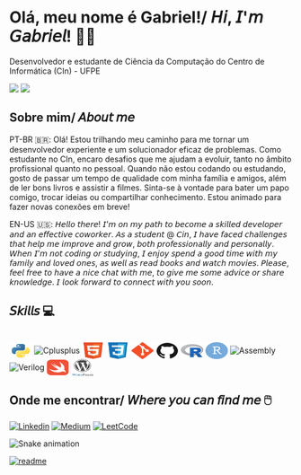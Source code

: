 

<h1 align='left'>
  Olá, meu nome é Gabriel!/ 𝘏𝘪, 𝘐'𝘮 𝘎𝘢𝘣𝘳𝘪𝘦𝘭! 👨‍💻
</h1>

<p align='left'>
  Desenvolvedor e estudante de Ciência da Computação do Centro de Informática (CIn) - UFPE
</p>

<p align='left'>
  <a href="Top"><img src="https://github-readme-stats.vercel.app/api/top-langs/?username=gabrielrochass&theme=dark&layout=compact" width="300"></a>
  <a href="#"><img src="https://github-readme-stats.vercel.app/api?username=gabrielrochass&show_icons=true&count_private=true&theme=dark" width="400"></a>
</p>


####

<h2>Sobre mim/ 𝘈𝘣𝘰𝘶𝘵 𝘮𝘦</h2>
<p>
  PT-BR 🇧🇷: Olá! Estou trilhando meu caminho para me tornar um desenvolvedor experiente e um solucionador eficaz de problemas. Como estudante no CIn, encaro desafios que me ajudam a evoluir, tanto no âmbito profissional quanto no pessoal. Quando não estou codando ou estudando, gosto de passar um tempo de qualidade com minha família e amigos, além de ler bons livros e assistir a filmes. Sinta-se à vontade para bater um papo comigo, trocar ideias ou compartilhar conhecimento. Estou animado para fazer novas conexões em breve!
</p>
<p> EN-US 🇺🇸: 𝘏𝘦𝘭𝘭𝘰 𝘵𝘩𝘦𝘳𝘦! 𝘐’𝘮 𝘰𝘯 𝘮𝘺 𝘱𝘢𝘵𝘩 𝘵𝘰 𝘣𝘦𝘤𝘰𝘮𝘦 𝘢 𝘴𝘬𝘪𝘭𝘭𝘦𝘥 𝘥𝘦𝘷𝘦𝘭𝘰𝘱𝘦𝘳 𝘢𝘯𝘥 𝘢𝘯 𝘦𝘧𝘧𝘦𝘤𝘵𝘪𝘷𝘦 𝘤𝘰𝘸𝘰𝘳𝘬𝘦𝘳. 𝘈𝘴 𝘢 𝘴𝘵𝘶𝘥𝘦𝘯𝘵 @ 𝘊𝘪𝘯, 𝘐 𝘩𝘢𝘷𝘦 𝘧𝘢𝘤𝘦𝘥 𝘤𝘩𝘢𝘭𝘭𝘦𝘯𝘨𝘦𝘴 𝘵𝘩𝘢𝘵 𝘩𝘦𝘭𝘱 𝘮𝘦 𝘪𝘮𝘱𝘳𝘰𝘷𝘦 𝘢𝘯𝘥 𝘨𝘳𝘰𝘸, 𝘣𝘰𝘵𝘩 𝘱𝘳𝘰𝘧𝘦𝘴𝘴𝘪𝘰𝘯𝘢𝘭𝘭𝘺 𝘢𝘯𝘥 𝘱𝘦𝘳𝘴𝘰𝘯𝘢𝘭𝘭𝘺. 𝘞𝘩𝘦𝘯 𝘐’𝘮 𝘯𝘰𝘵 𝘤𝘰𝘥𝘪𝘯𝘨 𝘰𝘳 𝘴𝘵𝘶𝘥𝘺𝘪𝘯𝘨, 𝘐 𝘦𝘯𝘫𝘰𝘺 𝘴𝘱𝘦𝘯𝘥 𝘢 𝘨𝘰𝘰𝘥 𝘵𝘪𝘮𝘦 𝘸𝘪𝘵𝘩 𝘮𝘺 𝘧𝘢𝘮𝘪𝘭𝘺 𝘢𝘯𝘥 𝘭𝘰𝘷𝘦𝘥 𝘰𝘯𝘦𝘴, 𝘢𝘴 𝘸𝘦𝘭𝘭 𝘢𝘴 𝘳𝘦𝘢𝘥 𝘣𝘰𝘰𝘬𝘴 𝘢𝘯𝘥 𝘸𝘢𝘵𝘤𝘩 𝘮𝘰𝘷𝘪𝘦𝘴. 𝘗𝘭𝘦𝘢𝘴𝘦, 𝘧𝘦𝘦𝘭 𝘧𝘳𝘦𝘦 𝘵𝘰 𝘩𝘢𝘷𝘦 𝘢 𝘯𝘪𝘤𝘦 𝘤𝘩𝘢𝘵 𝘸𝘪𝘵𝘩 𝘮𝘦, 𝘵𝘰 𝘨𝘪𝘷𝘦 𝘮𝘦 𝘴𝘰𝘮𝘦 𝘢𝘥𝘷𝘪𝘤𝘦 𝘰𝘳 𝘴𝘩𝘢𝘳𝘦 𝘬𝘯𝘰𝘸𝘭𝘦𝘥𝘨𝘦. 𝘐 𝘭𝘰𝘰𝘬 𝘧𝘰𝘳𝘸𝘢𝘳𝘥 𝘵𝘰 𝘤𝘰𝘯𝘯𝘦𝘤𝘵 𝘸𝘪𝘵𝘩 𝘺𝘰𝘶 𝘴𝘰𝘰𝘯.
</p>

<h2>𝘚𝘬𝘪𝘭𝘭𝘴 💻 </h2>
<p>
  <div style="display: inline_block"><br>
  <img align="center" alt="Python" height="30" width="40" src="https://raw.githubusercontent.com/devicons/devicon/master/icons/python/python-original.svg">
  <img align="center" alt="Cplusplus" height="30" width="40" src="https://raw.githubusercontent.com/isocpp/logos/64ef037049f87ac74875dbe72695e59118b52186/cpp_logo.svg">
  <img align="center" alt="HTML" height="30" width="40" src="https://raw.githubusercontent.com/devicons/devicon/master/icons/html5/html5-original.svg">
  <img align="center" alt="CSS" height="30" width="40" src="https://raw.githubusercontent.com/devicons/devicon/master/icons/css3/css3-original.svg">
  <img align="center" alt="Git" height="30" width="40" src="https://raw.githubusercontent.com/devicons/devicon/55609aa5bd817ff167afce0d965585c92040787a/icons/git/git-original.svg">
  <img align="center" alt="GitHub" height="30" width="40" src="https://raw.githubusercontent.com/devicons/devicon/55609aa5bd817ff167afce0d965585c92040787a/icons/github/github-original.svg">
  <img align="center" alt="R" height="30" width="40" src="https://raw.githubusercontent.com/devicons/devicon/55609aa5bd817ff167afce0d965585c92040787a/icons/r/r-original.svg">
  <img align="center" alt="RStudio" height="30" width="40" src="https://raw.githubusercontent.com/devicons/devicon/55609aa5bd817ff167afce0d965585c92040787a/icons/rstudio/rstudio-original.svg">
  <img align="center" alt="Assembly" height="30" width="40" src="https://www.svgrepo.com/show/373445/assembly.svg">
  <img align="center" alt="Verilog" height="30" width="40" src="https://encrypted-tbn0.gstatic.com/images?q=tbn:ANd9GcSdf3RJ-vlssN37alO5L2nwaG0U2FbrjWAQyDnxxuAK0Bfj_1W2_bejBTVthfxivMzMfi8&usqp=CAU">
  <img align="center" alt="Swift" height="30" width="40" src="https://raw.githubusercontent.com/devicons/devicon/55609aa5bd817ff167afce0d965585c92040787a/icons/swift/swift-original.svg">
  <img align="center" alt="Wordpress" height="30" width="40" src="https://raw.githubusercontent.com/devicons/devicon/55609aa5bd817ff167afce0d965585c92040787a/icons/wordpress/wordpress-original.svg">
</div>
</p>
<h2>Onde me encontrar/ 𝘞𝘩𝘦𝘳𝘦 𝘺𝘰𝘶 𝘤𝘢𝘯 𝘧𝘪𝘯𝘥 𝘮𝘦 🖱️</h2>
</a> <a href="https://www.linkedin.com/in/gabrielrochass/" target="_blank"><img alt="Linkedin" src="https://img.shields.io/badge/linkedin-46a2f1.svg?&style=for-the-badge&logo=linkedin&logoColor=white" /></a> <a href="https://medium.com/@grss_74794" target="_blank"><img alt="Medium" src="https://img.shields.io/badge/medium-46a2f1.svg?&style=for-the-badge&logo=medium&logoColor=gray&color=black" /></a> <a href="https://leetcode.com/user4380lm/" target="_blank"><img alt="LeetCode" src="https://img.shields.io/badge/leetcode-46a2f1.svg?&style=for-the-badge&logo=leetcode&logoColor=yellow&color=gray" /></a>
</p>

![Snake animation](https://github.com/gabrielrochass/gabrielrochass/blob/output/github-contribution-grid-snake.svg)

[![readme](https://github-readme-stats.vercel.app/api/pin?username=gabrielrochass&repo=gabrielrochass&theme=react)](https://github.com/gabrielrochass/gabrielrochass)


